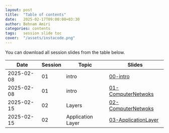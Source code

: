 ```yaml
---
layout: post
title:  "Table of contents"
date:   2025-02-17T09:00:00+03:30
author: Behnam Amiri
categories: contents
tags:	session slide toc
cover:  "/assets/instacode.png"
---
```


You can download all session slides from the table below.


| Date       |Session|  Topic  | Slides         |
|------------|-------|---------|----------------|
| 2025-02-08 |   01  | intro   | [00-intro](/slides/00-intro.pdf) |
| 2025-02-08 |   01  | intro   | [01-ComputerNetwoks](/slides/01-ComputerNetwoks.pdf) |
| 2025-02-15 |   02  | Layers  | [02-ComputerNetwoks](/slides/02-ComputerNetwoks.pdf) |
| 2025-02-15 |   02  | Application Layer | [03-ApplicationLayer](/slides/03-ApplicationLayer.pptx) |


